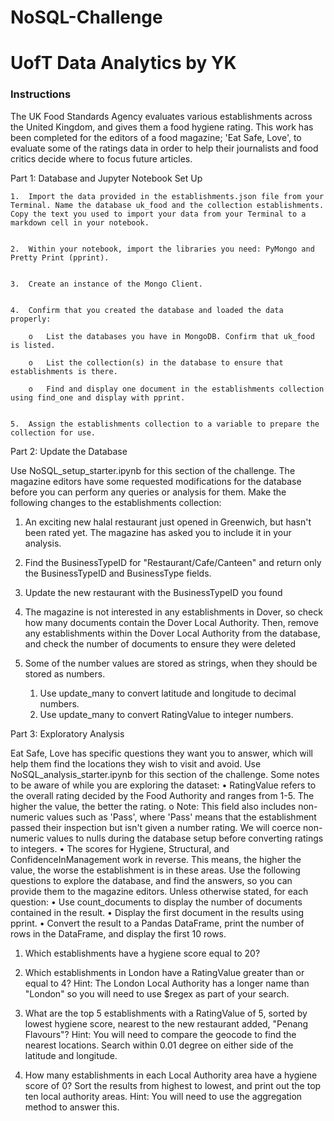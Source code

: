 # NoSQL-Challenge
# UofT Data Analytics by YK


### Instructions
The UK Food Standards Agency evaluates various establishments across the United Kingdom, and gives them a food hygiene rating. This work has been completed for the editors of a food magazine; 'Eat Safe, Love', to evaluate some of the ratings data in order to help their journalists and food critics decide where to focus future articles.



Part 1: Database and Jupyter Notebook Set Up


    1.	Import the data provided in the establishments.json file from your Terminal. Name the database uk_food and the collection establishments. Copy the text you used to import your data from your Terminal to a markdown cell in your notebook.

    
    2.	Within your notebook, import the libraries you need: PyMongo and Pretty Print (pprint).

    
    3.	Create an instance of the Mongo Client.

    
    4.	Confirm that you created the database and loaded the data properly:
        
        o	List the databases you have in MongoDB. Confirm that uk_food is listed.
        
        o	List the collection(s) in the database to ensure that establishments is there.
        
        o	Find and display one document in the establishments collection using find_one and display with pprint.


    5.	Assign the establishments collection to a variable to prepare the collection for use.



Part 2: Update the Database

Use NoSQL_setup_starter.ipynb for this section of the challenge.
The magazine editors have some requested modifications for the database before you can perform any queries or analysis for them. Make the following changes to the establishments collection:

1.	An exciting new halal restaurant just opened in Greenwich, but hasn't been rated yet. The magazine has asked you to include it in your analysis.

2.	Find the BusinessTypeID for "Restaurant/Cafe/Canteen" and return only the BusinessTypeID and BusinessType fields.

3.  Update the new restaurant with the BusinessTypeID you found

4.  The magazine is not interested in any establishments in Dover, so check how many documents contain the Dover Local Authority. Then, remove any establishments within the Dover Local Authority from the database, and check the number of documents to ensure they were deleted

5.  Some of the number values are stored as strings, when they should be stored as numbers.
    1.	Use update_many to convert latitude and longitude to decimal numbers.
    2.	Use update_many to convert RatingValue to integer numbers.


Part 3: Exploratory Analysis

Eat Safe, Love has specific questions they want you to answer, which will help them find the locations they wish to visit and avoid.
Use NoSQL_analysis_starter.ipynb for this section of the challenge.
Some notes to be aware of while you are exploring the dataset:
•	RatingValue refers to the overall rating decided by the Food Authority and ranges from 1-5. The higher the value, the better the rating.
o	Note: This field also includes non-numeric values such as 'Pass', where 'Pass' means that the establishment passed their inspection but isn't given a number rating. We will coerce non-numeric values to nulls during the database setup before converting ratings to integers.
•	The scores for Hygiene, Structural, and ConfidenceInManagement work in reverse. This means, the higher the value, the worse the establishment is in these areas.
Use the following questions to explore the database, and find the answers, so you can provide them to the magazine editors.
Unless otherwise stated, for each question:
•	Use count_documents to display the number of documents contained in the result.
•	Display the first document in the results using pprint.
•	Convert the result to a Pandas DataFrame, print the number of rows in the DataFrame, and display the first 10 rows.

1.	Which establishments have a hygiene score equal to 20?

2.	Which establishments in London have a RatingValue greater than or equal to 4?
    Hint: The London Local Authority has a longer name than "London" so you will need to use $regex as part of your search.

3.	What are the top 5 establishments with a RatingValue of 5, sorted by lowest hygiene score, nearest to the new restaurant added, "Penang Flavours"?
Hint: You will need to compare the geocode to find the nearest locations. Search within 0.01 degree on either side of the latitude and longitude.

4.	How many establishments in each Local Authority area have a hygiene score of 0? Sort the results from highest to lowest, and print out the top ten local authority areas.
Hint: You will need to use the aggregation method to answer this.

